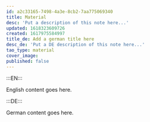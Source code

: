 ```yaml
---
id: a2c33165-7498-4a3e-8cb2-7aa775069340
title: Material
desc: 'Put a description of this note here...'
updated: 1618323609726
created: 1617975584997
title_de: Add a german title here
desc_de: 'Put a DE description of this note here...'
tao_type: material
cover_image: 
published: false
---
```


:::EN:::

English content goes here.

:::DE:::

German content goes here.